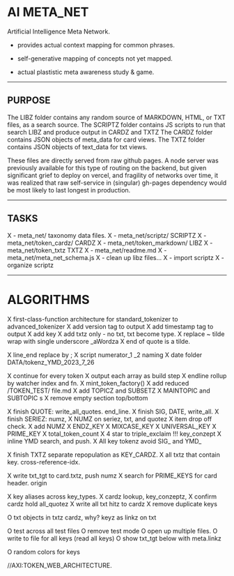 # AI META_NET

Artificial Intelligence Meta Network.

- provides actual context mapping for common phrases.

- self-generative mapping of concepts not yet mapped.

- actual plastistic meta awareness study & game.

---

## PURPOSE

The LIBZ folder contains any random source of MARKDOWN, HTML, or TXT files, as a search source.
The SCRIPTZ folder contains JS scripts to run that search LIBZ and produce output in CARDZ and TXTZ
The CARDZ folder contains JSON objects of meta_data for card views.
The TXTZ folder contains JSON objects of text_data for txt views.

These files are directly served from raw github pages. A node server was previously available for this type of routing on the backend, but given significant grief to deploy on vercel, and fragility of networks over time, it was realized that raw self-service in (singular) gh-pages dependency would be most likely to last longest in production.

---

## TASKS

X - meta_net/ taxonomy data files.
X - meta_net/scriptz/       SCRIPTZ
X - meta_net/token_cardz/   CARDZ
X - meta_net/token_markdown/ LIBZ
X - meta_net/token_txtz       TXTZ
X - meta_net/readme.md
X - meta_net/meta_net_schema.js
X - clean up libz files...
X - import scriptz
X - organize scriptz

---

# ALGORITHMS

X first-class-function architecture for standard_tokenizer to advanced_tokenizer
X add version tag to output
X add timestamp tag to output
X add key
X add txtz only - no txt, txt become type.
X replace ~ tilde wrap with single underscore _aWordza
X end of quote is a tilde.

X line_end replace by ;
X script numerator_1 _2 naming
X date folder DATA/tokenz_YMD_2023_7_26

X continue for every token
X output each array as build step
X endline rollup by watcher index and fn.
X mint_token_factory()
X add reduced /TOKEN_TEST/ file.md
X add TOPICZ and SUBSETZ
X MAINTOPIC and SUBTOPIC s
X remove empty section top/bottom


X finish QUOTE: write_all_quotes. end_line.
X finish SIG, DATE, write_all.
X finish SERIEZ: numz,
X NUMZ on seriez, txt, and quotez
X item drop off check.
X add NUMZ
X ENDZ_KEY
X MIXCASE_KEY
X UNIVERSAL_KEY
X PRIME_KEY
X total_token_count
X 4 star to triple_exclaim !!! key_conzept
X inline YMD search, and push.
X All key tokenz avoid SIG_ and YMD_

X finish TXTZ separate repopulation as KEY_CARDZ. 
X all txtz that contain key. cross-reference-idx.

X write txt_tgt to card.txtz, push numz
X search for PRIME_KEYS for card header. origin



X key aliases across key_types.
X cardz lookup, key_conzeptz, 
X confirm cardz hold all_quotez
X write all txt hitz to cardz
X remove duplicate keys


O txt objects in txtz cardz, why? keyz as linkz on txt

O test across all test files
O remove test mode
O open up multiple files.
O write to file for all keys (read all keys)
O show txt_tgt below with meta.linkz

O random colors for keys


//AXI:TOKEN_WEB_ARCHITECTURE.

